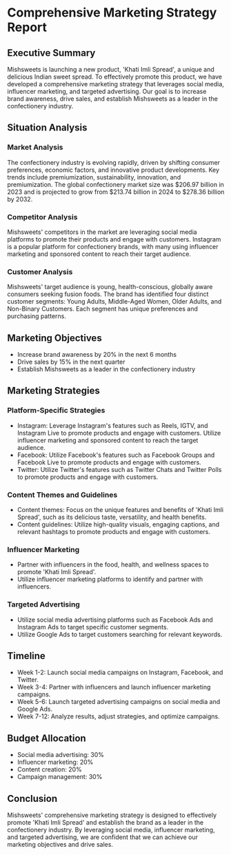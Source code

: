 # Comprehensive Marketing Strategy Report

## Executive Summary

Mishsweets is launching a new product, 'Khati Imli Spread', a unique and delicious Indian sweet spread. To effectively promote this product, we have developed a comprehensive marketing strategy that leverages social media, influencer marketing, and targeted advertising. Our goal is to increase brand awareness, drive sales, and establish Mishsweets as a leader in the confectionery industry.

## Situation Analysis

### Market Analysis

The confectionery industry is evolving rapidly, driven by shifting consumer preferences, economic factors, and innovative product developments. Key trends include premiumization, sustainability, innovation, and premiumization. The global confectionery market size was $206.97 billion in 2023 and is projected to grow from $213.74 billion in 2024 to $278.36 billion by 2032.

### Competitor Analysis

Mishsweets' competitors in the market are leveraging social media platforms to promote their products and engage with customers. Instagram is a popular platform for confectionery brands, with many using influencer marketing and sponsored content to reach their target audience.

### Customer Analysis

Mishsweets' target audience is young, health-conscious, globally aware consumers seeking fusion foods. The brand has identified four distinct customer segments: Young Adults, Middle-Aged Women, Older Adults, and Non-Binary Customers. Each segment has unique preferences and purchasing patterns.

## Marketing Objectives

* Increase brand awareness by 20% in the next 6 months
* Drive sales by 15% in the next quarter
* Establish Mishsweets as a leader in the confectionery industry

## Marketing Strategies

### Platform-Specific Strategies

* Instagram: Leverage Instagram's features such as Reels, IGTV, and Instagram Live to promote products and engage with customers. Utilize influencer marketing and sponsored content to reach the target audience.
* Facebook: Utilize Facebook's features such as Facebook Groups and Facebook Live to promote products and engage with customers.
* Twitter: Utilize Twitter's features such as Twitter Chats and Twitter Polls to promote products and engage with customers.

### Content Themes and Guidelines

* Content themes: Focus on the unique features and benefits of 'Khati Imli Spread', such as its delicious taste, versatility, and health benefits.
* Content guidelines: Utilize high-quality visuals, engaging captions, and relevant hashtags to promote products and engage with customers.

### Influencer Marketing

* Partner with influencers in the food, health, and wellness spaces to promote 'Khati Imli Spread'.
* Utilize influencer marketing platforms to identify and partner with influencers.

### Targeted Advertising

* Utilize social media advertising platforms such as Facebook Ads and Instagram Ads to target specific customer segments.
* Utilize Google Ads to target customers searching for relevant keywords.

## Timeline

* Week 1-2: Launch social media campaigns on Instagram, Facebook, and Twitter.
* Week 3-4: Partner with influencers and launch influencer marketing campaigns.
* Week 5-6: Launch targeted advertising campaigns on social media and Google Ads.
* Week 7-12: Analyze results, adjust strategies, and optimize campaigns.

## Budget Allocation

* Social media advertising: 30%
* Influencer marketing: 20%
* Content creation: 20%
* Campaign management: 30%

## Conclusion

Mishsweets' comprehensive marketing strategy is designed to effectively promote 'Khati Imli Spread' and establish the brand as a leader in the confectionery industry. By leveraging social media, influencer marketing, and targeted advertising, we are confident that we can achieve our marketing objectives and drive sales.